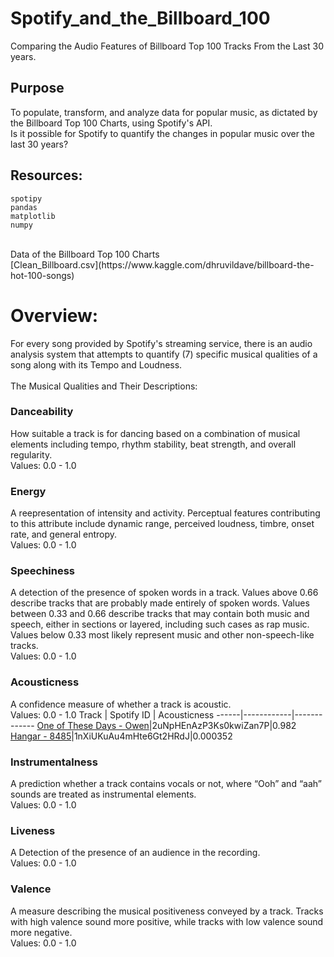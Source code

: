 # Spotify_and_the_Billboard_100
Comparing the Audio Features of Billboard Top 100 Tracks From the Last 30 years.

## Purpose
To populate, transform, and analyze data for popular music, as dictated by the Billboard Top 100 Charts, using Spotify's API.</br>
Is it possible for Spotify to quantify the changes in popular music over the last 30 years?</br>

## Resources:
````
spotipy
pandas
matplotlib
numpy
````
</br>
Data of the Billboard Top 100 Charts </br>
[Clean_Billboard.csv](https://www.kaggle.com/dhruvildave/billboard-the-hot-100-songs)
</br>

# Overview:
For every song provided by Spotify's streaming service, there is an audio analysis system that attempts to quantify (7) specific musical qualities of a song along with its Tempo and Loudness.</br></br>
The Musical Qualities and Their Descriptions:
### Danceability
How suitable a track is for dancing based on a combination of musical elements including tempo, rhythm stability, beat strength, and overall regularity.</br>
Values: 0.0 - 1.0</br>


### Energy
A reepresentation of intensity and activity. Perceptual features contributing to this attribute include dynamic range, perceived loudness, timbre, onset rate, and general entropy.</br>
Values: 0.0 - 1.0</br>



### Speechiness
A detection of the presence of spoken words in a track. Values above 0.66 describe tracks that are probably made entirely of spoken words. Values between 0.33 and 0.66 describe tracks that may contain both music and speech, either in sections or layered, including such cases as rap music. Values below 0.33 most likely represent music and other non-speech-like tracks.</br>
Values: 0.0 - 1.0



### Acousticness
A confidence measure of whether a track is acoustic.</br>
Values: 0.0 - 1.0
Track | Spotify ID | Acousticness
------|------------|-------------
[One of These Days - Owen](https://open.spotify.com/track/2uNpHEnAzP3Ks0kwiZan7P?si=dcdf488d1c4c4626)|2uNpHEnAzP3Ks0kwiZan7P|0.982
[Hangar - 8485](https://open.spotify.com/track/1nXiUKuAu4mHte6Gt2HRdJ?si=3a24580c3d9e480c)|1nXiUKuAu4mHte6Gt2HRdJ|0.000352


### Instrumentalness
A prediction whether a track contains vocals or not, where “Ooh” and “aah” sounds are treated as instrumental elements.</br>
Values: 0.0 - 1.0



### Liveness
A Detection of the presence of an audience in the recording.</br>
Values: 0.0 - 1.0



### Valence
A measure describing the musical positiveness conveyed by a track. Tracks with high valence sound more positive, while tracks with low valence sound more negative.</br>
Values: 0.0 - 1.0

</br>
 
